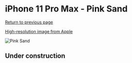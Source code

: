 # iPhone 11 Pro Max - Pink Sand

[Return to previous page](/iphone_11)

[High-resolution image from Apple](https://store.storeimages.cdn-apple.com/8756/as-images.apple.com/is/MWYY2?wid=4500&hei=4500&fmt=png)

<div style="width: 500px"><img src="/almost_uncompressed/MWYY2.webp" alt="Pink Sand"></div>

## Under construction
